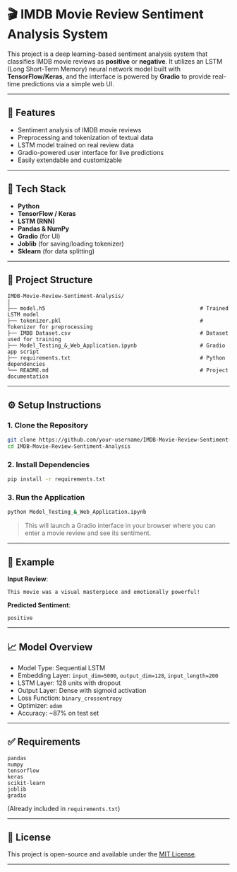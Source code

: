 
# 🎬 IMDB Movie Review Sentiment Analysis System

This project is a deep learning-based sentiment analysis system that classifies IMDB movie reviews as **positive** or **negative**. It utilizes an LSTM (Long Short-Term Memory) neural network model built with **TensorFlow/Keras**, and the interface is powered by **Gradio** to provide real-time predictions via a simple web UI.

---

## 🚀 Features

- Sentiment analysis of IMDB movie reviews
- Preprocessing and tokenization of textual data
- LSTM model trained on real review data
- Gradio-powered user interface for live predictions
- Easily extendable and customizable

---

## 🧠 Tech Stack

- **Python**
- **TensorFlow / Keras**
- **LSTM (RNN)**
- **Pandas & NumPy**
- **Gradio** (for UI)
- **Joblib** (for saving/loading tokenizer)
- **Sklearn** (for data splitting)

---

## 📂 Project Structure

```
IMDB-Movie-Review-Sentiment-Analysis/
│
├── model.h5                                                 # Trained LSTM model
├── tokenizer.pkl                                            # Tokenizer for preprocessing
├── IMDB Dataset.csv                                         # Dataset used for training
├── Model_Testing_&_Web_Application.ipynb                    # Gradio app script
├── requirements.txt                                         # Python dependencies
└── README.md                                                # Project documentation
```

---

## ⚙️ Setup Instructions

### 1. Clone the Repository

```bash
git clone https://github.com/your-username/IMDB-Movie-Review-Sentiment-Analysis.git
cd IMDB-Movie-Review-Sentiment-Analysis
```

### 2. Install Dependencies

```bash
pip install -r requirements.txt
```

### 3. Run the Application

```bash
python Model_Testing_&_Web_Application.ipynb
```

> This will launch a Gradio interface in your browser where you can enter a movie review and see its sentiment.

---

## 🧪 Example

**Input Review**:  
```
This movie was a visual masterpiece and emotionally powerful!
```

**Predicted Sentiment**:  
```
positive
```

---

## 📈 Model Overview

- Model Type: Sequential LSTM
- Embedding Layer: `input_dim=5000`, `output_dim=128`, `input_length=200`
- LSTM Layer: 128 units with dropout
- Output Layer: Dense with sigmoid activation
- Loss Function: `binary_crossentropy`
- Optimizer: `adam`
- Accuracy: ~87% on test set

---

## ✅ Requirements

```
pandas
numpy
tensorflow
keras
scikit-learn
joblib
gradio
```

(Already included in `requirements.txt`)

---

## 📄 License

This project is open-source and available under the [MIT License](LICENSE).

---

